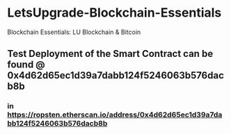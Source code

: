 # LetsUpgrade-Blockchain-Essentials
Blockchain Essentials: LU Blockchain &amp; Bitcoin


## Test Deployment of the Smart Contract can be found @ 0x4d62d65ec1d39a7dabb124f5246063b576dacb8b
### in https://ropsten.etherscan.io/address/0x4d62d65ec1d39a7dabb124f5246063b576dacb8b
